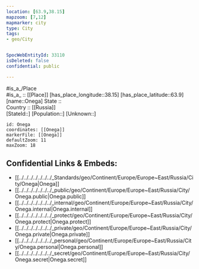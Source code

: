 ```yaml
---
location: [63.9,38.15] 
mapzoom: [7,12] 
mapmarker: city 
type: City
tags:
- geo/City


SpocWebEntityId: 33110
isDeleted: false
confidential: public

---
```

#is_a_/Place  
#is_a_ :: [[Place]] 
[has_place_longitude::38.15] 
[has_place_latitude::63.9] 
[name::Onega] 
State ::  
Country :: [[Russia]]  
[StateId::] 
[Population::] 
[Unknown::] 


```leaflet
id: Onega
coordinates: [[Onega]] 
markerFile: [[Onega]] 
defaultZoom: 11 
maxZoom: 18
```


## Confidential Links & Embeds: 
- [[../../../../../../../_Standards/geo/Continent/Europe/Europe~East/Russia/City/Onega|Onega]] 
- [[../../../../../../../_public/geo/Continent/Europe/Europe~East/Russia/City/Onega.public|Onega.public]] 
- [[../../../../../../../_internal/geo/Continent/Europe/Europe~East/Russia/City/Onega.internal|Onega.internal]] 
- [[../../../../../../../_protect/geo/Continent/Europe/Europe~East/Russia/City/Onega.protect|Onega.protect]] 
- [[../../../../../../../_private/geo/Continent/Europe/Europe~East/Russia/City/Onega.private|Onega.private]] 
- [[../../../../../../../_personal/geo/Continent/Europe/Europe~East/Russia/City/Onega.personal|Onega.personal]] 
- [[../../../../../../../_secret/geo/Continent/Europe/Europe~East/Russia/City/Onega.secret|Onega.secret]] 
